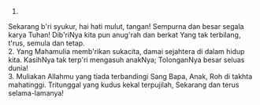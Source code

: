 1.
Sekarang b'ri syukur, hai hati mulut, tangan!
Sempurna dan besar segala karya Tuhan!
Dib'riNya kita pun anug'rah dan berkat
Yang tak terbilang, t'rus, semula dan tetap.
<br>
2.
Yang Mahamulia memb'rikan sukacita,
damai sejahtera di dalam hidup kita.
KasihNya tak terp'ri mengasuh anakNya;
TolonganNya besar seluas dunia!
<br>
3.
Muliakan Allahmu yang tiada terbandingi
Sang Bapa, Anak, Roh di takhta mahatinggi.
Tritunggal yang kudus kekal terpujilah,
Sekarang dan terus selama-lamanya!